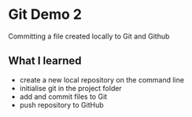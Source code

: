 # Git Demo 2

Committing a file created locally to Git and Github

## What I learned

* create a new local repository on the command line
* initialise git in the project folder
* add and commit files to Git
* push repository to GitHub
